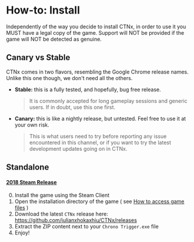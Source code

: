 # How-to: Install

Independently of the way you decide to install CTNx, in order to use it you MUST have a legal copy of the game. Support will NOT be provided if the game will NOT be detected as genuine.

## Canary vs Stable

CTNx comes in two flavors, resembling the Google Chrome release names. Unlike this one though, we don't need all the others.

- **Stable:** this is a fully tested, and hopefully, bug free release.
  > It is commonly accepted for long gameplay sessions and generic users. If in doubt, use this one first.
- **Canary:** this is like a nightly release, but untested. Feel free to use it at your own risk.
  > This is what users need to try before reporting any issue encountered in this channel, or if you want to try the latest development updates going on in CTNx.

## Standalone

#### [2018 Steam Release](https://store.steampowered.com/app/613830/CHRONO_TRIGGER/)

0. Install the game using the Steam Client
1. Open the installation directory of the game ( see [How to access game files](https://steamcommunity.com/sharedfiles/filedetails/?id=760447682) )
2. Download the latest `CTNx` release here: https://github.com/julianxhokaxhiu/CTNx/releases
3. Extract the ZIP content next to your `Chrono Trigger.exe` file
4. Enjoy!
